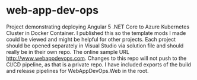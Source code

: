 # web-app-dev-ops
Project demonstrating deploying Angular 5 .NET Core to Azure Kubernetes Cluster in Docker Container. I published this so the template mods I made could be viewed and might be helpful for other projects. Each project should be opened separately in Visual Studio via solution file and should really be in their own repo. The online sample URL http://www.webappdevops.com. Changes to this repo will not push to the CI/CD pipeline, as that is a private repo. I have included exports of the build and release pipelines for WebAppDevOps.Web in the root.
